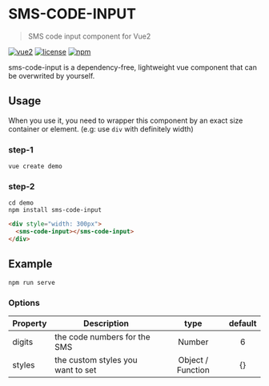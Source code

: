 # SMS-CODE-INPUT
> SMS code input component for Vue2 

 [![vue2](https://img.shields.io/badge/vue-2.x-brightgreen.svg)](https://vuejs.org/)
 [![license](https://img.shields.io/github/license/mashape/apistatus.svg)](https://github.com/zdesign-ui/sms-code-input.git)
 [![npm](https://img.shields.io/npm/v/sms-code-input.svg)](https://www.npmjs.com/package/sms-code-input)

 sms-code-input is a dependency-free, lightweight vue component that can be overwrited by yourself.

## Usage

When you use it, you need to wrapper this component by an exact size container or element. (e.g: use <code>div</code> with definitely width)

### step-1
```
vue create demo
```
### step-2
```
cd demo
npm install sms-code-input
```

```html
<div style="width: 300px">
  <sms-code-input></sms-code-input>
</div>
```

## Example
```
npm run serve
```

### Options
|    Property    |    Description   |   type   |	default	|
| -----------------  | ---------------- | :--------: | :----------: |
| digits         | the code numbers for the SMS  |Number| 6 |
| styles         | the custom styles you want to set |Object / Function | {} |